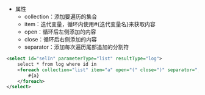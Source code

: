 - 属性
  - collection：添加要遍历的集合
  - item：迭代变量，循环内使用#{迭代变量名}来获取内容
  - open：循环后左侧添加的内容
  - close：循环后右侧添加的内容
  - separator：添加每次遍历尾部追加的分割符

```xml
<select id="selIn" parameterType="list" resultType="log">
	select * from log where id in
	<foreach collection="list" item="a" open="(" close=")" separator=",">
		#{a}
	</foreach>
</select>
```